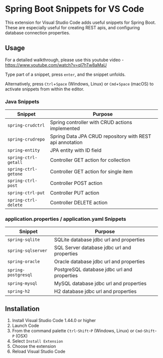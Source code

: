 # Spring Boot Snippets for VS Code

This extension for Visual Studio Code adds useful snippets for Spring Boot.  These are especially useful for creating REST apis, and configuring database connection properties.

## Usage

For a detailed walkthrough, please use this youtube video - https://www.youtube.com/watch?v=qI7hTw8aMaU

Type part of a snippet, press `enter`, and the snippet unfolds.

Alternatively, press `Ctrl`+`Space` (Windows, Linux) or `Cmd`+`Space` (macOS) to activate snippets from within the editor.

### Java Snippets

| Snippet                      | Purpose                                                              |
| ---------------------------- | -------------------------------------------------------------------- |
| `spring-crudctrl`            | Spring controller with CRUD actions implemented                      |
| `spring-crudrepo`            | Spring Data JPA CRUD repository with REST api annotation             |
| `spring-entity`              | JPA entity with ID field                                             |
| `spring-ctrl-getall`         | Controller GET action for collection                                 |
| `spring-ctrl-getone`         | Controller GET action for single item                                |
| `spring-ctrl-post`           | Controller POST action                                               |
| `spring-ctrl-put`            | Controller PUT action                                                |
| `spring-ctrl-delete`         | Controller DELETE action                                             |

### application.properties / application.yaml Snippets

| Snippet                      | Purpose                                                              |
| ---------------------------- | -------------------------------------------------------------------- |
| `spring-sqlite`              | SQLite database jdbc url and properties                              |
| `spring-sqlserver`           | SQL Server database jdbc url and properties                          |
| `spring-oracle`              | Oracle database jdbc url and properties                              |
| `spring-postgresql`          | PostgreSQL database jdbc url and properties                          |
| `spring-mysql`               | MySQL database jdbc url and properties                               |
| `spring-h2`                  | H2 database jdbc url and properties                                  |

## Installation

1. Install Visual Studio Code 1.44.0 or higher
1. Launch Code
1. From the command palette `Ctrl`-`Shift`-`P` (Windows, Linux) or `Cmd`-`Shift`-`P` (OSX)
1. Select `Install Extension`
1. Choose the extension
1. Reload Visual Studio Code

